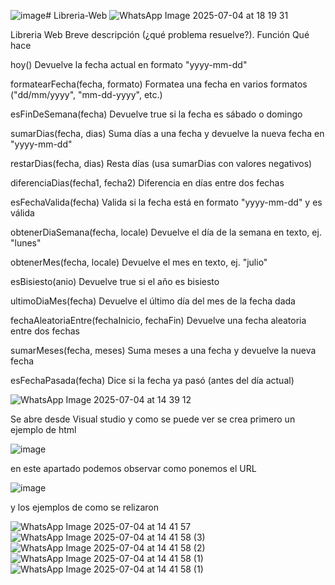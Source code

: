 ![image](https://github.com/user-attachments/assets/445108d6-5604-4fb2-8380-fa55e8b30d7f)# Libreria-Web
![WhatsApp Image 2025-07-04 at 18 19 31](https://github.com/user-attachments/assets/d6bef53a-f0c9-4cf3-b31b-8c40e9706540)

Libreria Web
Breve descripción (¿qué problema resuelve?).
Función	Qué hace

hoy()	Devuelve la fecha actual en formato "yyyy-mm-dd"

formatearFecha(fecha, formato)	Formatea una fecha en varios formatos ("dd/mm/yyyy", "mm-dd-yyyy", etc.)

esFinDeSemana(fecha)	Devuelve true si la fecha es sábado o domingo

sumarDias(fecha, dias)	Suma días a una fecha y devuelve la nueva fecha en "yyyy-mm-dd"

restarDias(fecha, dias)	Resta días (usa sumarDias con valores negativos)

diferenciaDias(fecha1, fecha2)	Diferencia en días entre dos fechas

esFechaValida(fecha)	Valida si la fecha está en formato "yyyy-mm-dd" y es válida

obtenerDiaSemana(fecha, locale)	Devuelve el día de la semana en texto, ej. "lunes"

obtenerMes(fecha, locale)	Devuelve el mes en texto, ej. "julio"

esBisiesto(anio)	Devuelve true si el año es bisiesto

ultimoDiaMes(fecha)	Devuelve el último día del mes de la fecha dada

fechaAleatoriaEntre(fechaInicio, fechaFin)	Devuelve una fecha aleatoria entre dos fechas

sumarMeses(fecha, meses)	Suma meses a una fecha y devuelve la nueva fecha

esFechaPasada(fecha)	Dice si la fecha ya pasó (antes del día actual)

![WhatsApp Image 2025-07-04 at 14 39 12](https://github.com/user-attachments/assets/70898770-2e3b-4e98-9cc9-ef4e6f8bd64d)

Se abre desde Visual studio y como se puede ver se crea primero un ejemplo de html

![image](https://github.com/user-attachments/assets/a6455441-67f7-4b68-8dbf-9e8eb01c856e)

en este apartado podemos observar como ponemos el URL 

![image](https://github.com/user-attachments/assets/52e63d89-5821-483b-a4e2-9c6771a0511f)


y los ejemplos de como se relizaron

![WhatsApp Image 2025-07-04 at 14 41 57](https://github.com/user-attachments/assets/d241e642-e8c6-488c-b228-be6f1c2554b3)
![WhatsApp Image 2025-07-04 at 14 41 58 (3)](https://github.com/user-attachments/assets/1848b069-49df-42ac-8729-e6cbacf99fa5)
![WhatsApp Image 2025-07-04 at 14 41 58 (2)](https://github.com/user-attachments/assets/16e686a6-e339-4872-85db-f34f7c7c82ba)
![WhatsApp Image 2025-07-04 at 14 41 58 (1)](https://github.com/user-attachments/assets/0705f22d-d91c-4ad6-9f1f-002ce5411a16)
![WhatsApp Image 2025-07-04 at 14 41 58 (1)](https://github.com/user-attachments/assets/e5051b6a-1018-486b-bd68-dff85b435c0c)


